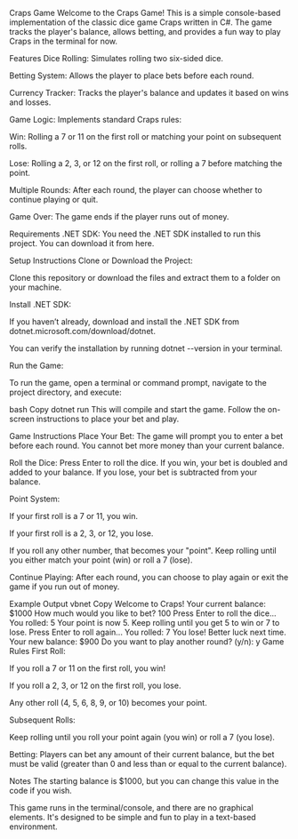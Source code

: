 Craps Game
Welcome to the Craps Game! This is a simple console-based implementation of the classic dice game Craps written in C#. The game tracks the player's balance, allows betting, and provides a fun way to play Craps in the terminal for now.

Features
Dice Rolling: Simulates rolling two six-sided dice.

Betting System: Allows the player to place bets before each round.

Currency Tracker: Tracks the player's balance and updates it based on wins and losses.

Game Logic: Implements standard Craps rules:

Win: Rolling a 7 or 11 on the first roll or matching your point on subsequent rolls.

Lose: Rolling a 2, 3, or 12 on the first roll, or rolling a 7 before matching the point.

Multiple Rounds: After each round, the player can choose whether to continue playing or quit.

Game Over: The game ends if the player runs out of money.

Requirements
.NET SDK: You need the .NET SDK installed to run this project. You can download it from here.

Setup Instructions
Clone or Download the Project:

Clone this repository or download the files and extract them to a folder on your machine.

Install .NET SDK:

If you haven’t already, download and install the .NET SDK from dotnet.microsoft.com/download/dotnet.

You can verify the installation by running dotnet --version in your terminal.

Run the Game:

To run the game, open a terminal or command prompt, navigate to the project directory, and execute:

bash
Copy
dotnet run
This will compile and start the game. Follow the on-screen instructions to place your bet and play.

Game Instructions
Place Your Bet: The game will prompt you to enter a bet before each round. You cannot bet more money than your current balance.

Roll the Dice: Press Enter to roll the dice. If you win, your bet is doubled and added to your balance. If you lose, your bet is subtracted from your balance.

Point System:

If your first roll is a 7 or 11, you win.

If your first roll is a 2, 3, or 12, you lose.

If you roll any other number, that becomes your "point". Keep rolling until you either match your point (win) or roll a 7 (lose).

Continue Playing: After each round, you can choose to play again or exit the game if you run out of money.

Example Output
vbnet
Copy
Welcome to Craps!
Your current balance: $1000
How much would you like to bet? 100
Press Enter to roll the dice...
You rolled: 5
Your point is now 5. Keep rolling until you get 5 to win or 7 to lose.
Press Enter to roll again...
You rolled: 7
You lose! Better luck next time.
Your new balance: $900
Do you want to play another round? (y/n): y
Game Rules
First Roll:

If you roll a 7 or 11 on the first roll, you win!

If you roll a 2, 3, or 12 on the first roll, you lose.

Any other roll (4, 5, 6, 8, 9, or 10) becomes your point.

Subsequent Rolls:

Keep rolling until you roll your point again (you win) or roll a 7 (you lose).

Betting: Players can bet any amount of their current balance, but the bet must be valid (greater than 0 and less than or equal to the current balance).

Notes
The starting balance is $1000, but you can change this value in the code if you wish.

This game runs in the terminal/console, and there are no graphical elements. It's designed to be simple and fun to play in a text-based environment.


